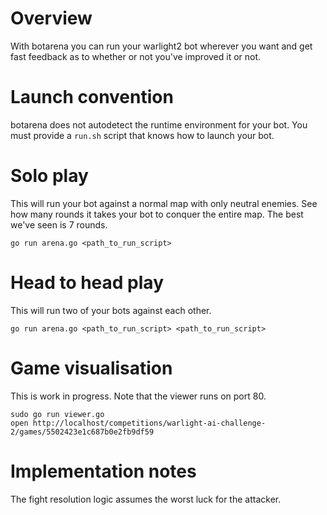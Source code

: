 # Overview

With botarena you can run your warlight2 bot wherever you want and get fast feedback as to whether or not you've improved it or not.

# Launch convention

botarena does not autodetect the runtime environment for your bot. You must provide a `run.sh` script that knows how to launch your bot.

# Solo play

This will run your bot against a normal map with only neutral enemies. See how many rounds it takes your bot to conquer the entire map. The best we've seen is 7 rounds.

    go run arena.go <path_to_run_script>

# Head to head play

This will run two of your bots against each other.

    go run arena.go <path_to_run_script> <path_to_run_script>

# Game visualisation

This is work in progress. Note that the viewer runs on port 80.

    sudo go run viewer.go
    open http://localhost/competitions/warlight-ai-challenge-2/games/5502423e1c687b0e2fb9df59

# Implementation notes

The fight resolution logic assumes the worst luck for the attacker.